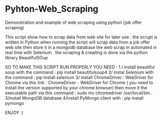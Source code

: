 # Pyhton-Web_Scraping
Demonstration and example of web scraping using python (job offer scraping)

This script show how to scrap data from web site for later use . 
the scrupt is written in Python 
when running the script will scrap data from a job offer web site then store it in a mongodb database 
the web scrap in automated in real time with Selenium . 
the scraping & crawling is done via the python library BeautifulSOup 

SO TO MAKE THIS SCRIPT RUN PROPERLY YOU NEED : 
1 / install beautiful soup with the command : pip install beautifulsoup4
2/ instal Selenium with the command : pip install selenium
3/ install ChromeDriver : WebDriver for Chrome via this link : ChromeDriver - WebDriver for Chrome ( you need to install the version supported by your chrome browser)
then move it the executable path via this command : sudo mv chromedriver /usr/local/bin . 
3/install MongoDB database 
4/install PyMongo client with : pip install pymongo 

ENJOY :)
